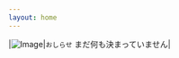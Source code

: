 ```yaml
---
layout: home
---
```


|![Image](https://raw.githubusercontent.com/tetsukayama/tetsukayama.github.io/master/_images/11531636.png)|`おしらせ` まだ何も決まっていません|
